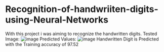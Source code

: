 # Recognition-of-handwriiten-digits-using-Neural-Networks

With this project i was aiming to recognize the handwritten digits.
Tested Image:
![image](https://user-images.githubusercontent.com/67615843/132085579-6e978111-29b4-4015-a396-5b8150187b82.png)
Predicted Values:
![image](https://user-images.githubusercontent.com/67615843/132085599-60126c96-9c30-4221-8477-3b013e121015.png)
Handwritten Digit is Predicted with the Training accuracy of 97.52
